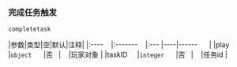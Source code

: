 ### 完成任务触发

`completetask`

|参数|类型|空|默认|注释|
|:----    |:-------    |:--- |----|------      |
|play     |`object`      |否   |    |玩家对象 |
|taskID     |`integer`      |否   |    |任务id |

